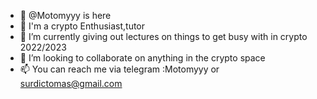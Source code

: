 - 👋 @Motomyyy is here
- 👀 I'm a crypto Enthusiast,tutor
- 🌱 I’m currently giving out lectures on things to get busy with in crypto 2022/2023
- 💞️ I’m looking to collaborate on anything in the crypto space
- 📫 You can reach me via telegram :Motomyyy or surdictomas@gmail.com

<!---
Motomyyy/Motomyyy is a ✨ special ✨ repository because its `README.md` (this file) appears on your GitHub profile.
You can click the Preview link to take a look at your changes.
--->
